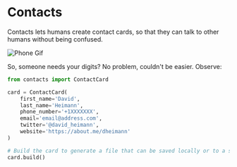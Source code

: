 # Contacts
Contacts lets humans create contact cards, so that they can talk to other humans without being confused. 

![Phone Gif](https://media.giphy.com/media/yPhqlJccIOaru/giphy.gif)

So, someone needs your digits? No problem, couldn't be easier. Observe:

```python
from contacts import ContactCard

card = ContactCard(
    first_name='David',
    last_name='Heimann',
    phone_number='+1XXXXXXX',
    email='email@address.com',
    twitter='@david_heimann',
    website='https://about.me/dheimann'
)

# Build the card to generate a file that can be saved locally or to a server of your choosing.
card.build()
```